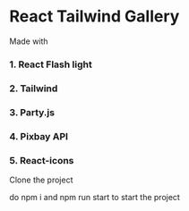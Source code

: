 # React Tailwind Gallery

Made with

### 1. React Flash light
### 2. Tailwind
### 3. Party.js
### 4. Pixbay API

### 5. React-icons


Clone the project

do npm i
and npm run start to start the project